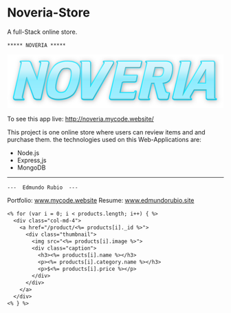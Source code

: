 # Noveria-Store
A full-Stack online store.

    ***** NOVERIA *****

![alt tag](https://github.com/Edxael/Noveria-Store/blob/master/views/img/01-design/Noveria1.png "Description goes here")

To see this app live: http://noveria.mycode.website/


This project is one online store where users can review items and and purchase them.
the technologies used on this Web-Applications are:

* Node.js
* Express,js
* MongoDB

----

    ---  Edmundo Rubio  ---
Portfolio: www.mycode.website
Resume: www.edmundorubio.site





<div class="container">
  <div class="row">

    <% for (var i = 0; i < products.length; i++) { %>
      <div class="col-md-4">
        <a href="/product/<%= products[i]._id %>">
          <div class="thumbnail">
            <img src="<%= products[i].image %>">
            <div class="caption">
              <h3><%= products[i].name %></h3>
              <p><%= products[i].category.name %></h3>
              <p>$<%= products[i].price %></p>
            </div>
          </div>
        </a>
      </div>
    <% } %>

  </div>
</div>
